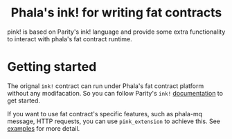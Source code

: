 <h1 align="center">
    Phala's ink! for writing fat contracts
</h1>

pink! is based on Parity's ink! language and provide some extra functionality to interact with phala's fat contract runtime.

# Getting started

The orignal `ink!` contract can run under Phala's fat contract platform without any modifacation. So you can follow Parity's `ink!` [documentation](https://paritytech.github.io/ink-docs/) to get started.

If you want to use fat contract's specific features, such as phala-mq message, HTTP requests, you can use `pink_extension` to achieve this. See [examples](https://github.com/Phala-Network/phala-blockchain/tree/master/crates/pink/examples) for more detail.
